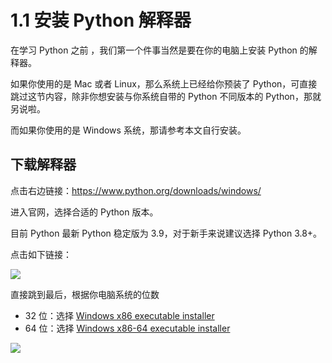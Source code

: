 # 1.1 安装 Python 解释器

在学习 Python 之前 ，我们第一个件事当然是要在你的电脑上安装 Python 的解释器。

如果你使用的是 Mac 或者 Linux，那么系统上已经给你预装了 Python，可直接跳过这节内容，除非你想安装与你系统自带的 Python 不同版本的 Python，那就另说啦。

而如果你使用的是 Windows 系统，那请参考本文自行安装。

## 下载解释器

点击右边链接：https://www.python.org/downloads/windows/

进入官网，选择合适的 Python 版本。

目前 Python 最新 Python 稳定版为 3.9，对于新手来说建议选择 Python 3.8+。

点击如下链接：

![](http://image.iswbm.com/image-20201129172024424.png)

直接跳到最后，根据你电脑系统的位数

- 32 位：选择 [Windows x86 executable installer](https://www.python.org/ftp/python/3.9.0/python-3.9.0.exe)
- 64 位：选择 [Windows x86-64 executable installer](https://www.python.org/ftp/python/3.9.0/python-3.9.0-amd64.exe)

![](http://image.iswbm.com/image-20201129172153677.png)

